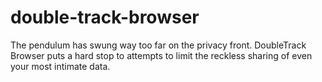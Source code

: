 # double-track-browser
The pendulum has swung way too far on the privacy front. 
DoubleTrack Browser puts a hard stop to attempts to limit the reckless sharing of even your most intimate data.
